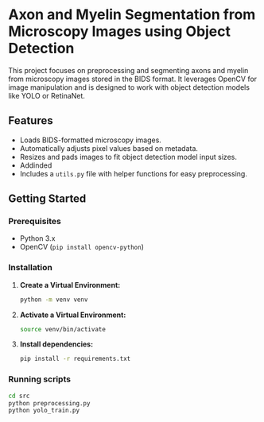 # Axon and Myelin Segmentation from Microscopy Images using Object Detection

This project focuses on preprocessing and segmenting axons and myelin from microscopy images stored in the BIDS format. It leverages OpenCV for image manipulation and is designed to work with object detection models like YOLO or RetinaNet.

## Features

* Loads BIDS-formatted microscopy images.
* Automatically adjusts pixel values based on metadata.
* Resizes and pads images to fit object detection model input sizes.
* Addinded
* Includes a `utils.py` file with helper functions for easy preprocessing.

## Getting Started

### Prerequisites

* Python 3.x
* OpenCV (`pip install opencv-python`)

### Installation

1. **Create a Virtual Environment:**

   ```bash
   python -m venv venv
   
2. **Activate a Virtual Environment:**

   ```bash
   source venv/bin/activate
   
3. **Install dependencies:**
   ```bash
   pip install -r requirements.txt

### Running scripts
   ```bash
   cd src
   python preprocessing.py
   python yolo_train.py

